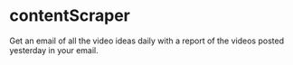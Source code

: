 # contentScraper
Get an email of all the video ideas daily with a report of the videos posted yesterday in your email.
